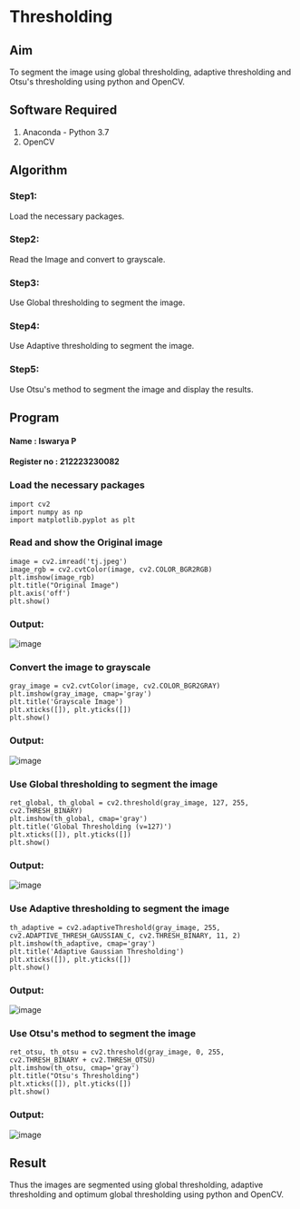 # Thresholding

## Aim
To segment the image using global thresholding, adaptive thresholding and Otsu's thresholding using python and OpenCV.

## Software Required
1. Anaconda - Python 3.7
2. OpenCV

## Algorithm
### Step1:
Load the necessary packages.

### Step2:
Read the Image and convert to grayscale.

### Step3:
Use Global thresholding to segment the image.

### Step4:
Use Adaptive thresholding to segment the image.

### Step5:
Use Otsu's method to segment the image and display the results.


## Program

#### Name : Iswarya P
#### Register no : 212223230082

### Load the necessary packages
```
import cv2
import numpy as np
import matplotlib.pyplot as plt
```

### Read and show the Original image
```
image = cv2.imread('tj.jpeg')
image_rgb = cv2.cvtColor(image, cv2.COLOR_BGR2RGB)
plt.imshow(image_rgb)
plt.title("Original Image")
plt.axis('off')
plt.show()
```
### Output:
![image](https://github.com/user-attachments/assets/da841c2f-e382-4226-8e5f-f3820c56c020)

### Convert the image to grayscale
```
gray_image = cv2.cvtColor(image, cv2.COLOR_BGR2GRAY)
plt.imshow(gray_image, cmap='gray')
plt.title('Grayscale Image')
plt.xticks([]), plt.yticks([])
plt.show()
```
### Output:
![image](https://github.com/user-attachments/assets/dd7c1349-c4b1-46af-9457-4eb97e23a8cd)

### Use Global thresholding to segment the image
```
ret_global, th_global = cv2.threshold(gray_image, 127, 255, cv2.THRESH_BINARY)
plt.imshow(th_global, cmap='gray')
plt.title('Global Thresholding (v=127)')
plt.xticks([]), plt.yticks([])
plt.show()
```
### Output:
![image](https://github.com/user-attachments/assets/b631e137-5cb9-4e08-81ef-e49e5b3b15ff)

### Use Adaptive thresholding to segment the image
```
th_adaptive = cv2.adaptiveThreshold(gray_image, 255, cv2.ADAPTIVE_THRESH_GAUSSIAN_C, cv2.THRESH_BINARY, 11, 2)
plt.imshow(th_adaptive, cmap='gray')
plt.title('Adaptive Gaussian Thresholding')
plt.xticks([]), plt.yticks([])
plt.show()
```
### Output:
![image](https://github.com/user-attachments/assets/4b113d07-7993-4ee6-9362-c268df9712f7)

### Use Otsu's method to segment the image 
```
ret_otsu, th_otsu = cv2.threshold(gray_image, 0, 255, cv2.THRESH_BINARY + cv2.THRESH_OTSU)
plt.imshow(th_otsu, cmap='gray')
plt.title("Otsu's Thresholding")
plt.xticks([]), plt.yticks([])
plt.show()
```
### Output:
![image](https://github.com/user-attachments/assets/294ffc89-9bfd-4acf-a816-7d2ad8021a58)

## Result
Thus the images are segmented using global thresholding, adaptive thresholding and optimum global thresholding using python and OpenCV.
